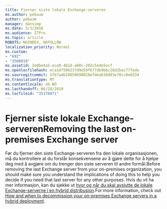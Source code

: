 ```yaml
---
title: Fjerner siste lokale Exchange-serveren
ms.author: pebaum
author: pebaum
manager: dansimp
ms.date: 5/3/2018
ms.audience: ITPro
ms.topic: article
ROBOTS: NOINDEX, NOFOLLOW
localization_priority: Normal
ms.custom:
- "692"
- "3500010"
ms.assetid: 2e0be4a5-ece8-461d-a80c-202c5ede5ecf
ms.openlocfilehash: eca187506237d9e59f677db9bbc26d2bac77fede
ms.sourcegitcommit: 5fb7a4b28859690020efdea630d03e70cc0e6334
ms.translationtype: MT
ms.contentlocale: nb-NO
ms.lasthandoff: 06/28/2019
ms.locfileid: "35370071"
---
```

# <a name="removing-the-last-on-premises-exchange-server"></a><span data-ttu-id="6f5c9-102">Fjerner siste lokale Exchange-serveren</span><span class="sxs-lookup"><span data-stu-id="6f5c9-102">Removing the last on-premises Exchange server</span></span>

<span data-ttu-id="6f5c9-103">Før du fjerner den siste Exchange-serveren fra den lokale organisasjonen, må du kontrollere at du forstår konsekvensene av å gjøre dette for å hjelpe deg med å avgjøre om du trenger den siste serveren til andre formål.</span><span class="sxs-lookup"><span data-stu-id="6f5c9-103">Before removing the last Exchange server from your on-premises organization, you should make sure you understand the implications of doing this to help you decide if you need that last server for any other purposes.</span></span> <span data-ttu-id="6f5c9-104">Hvis du vil ha mer informasjon, kan du sjekke ut [hvor og når du skal avslutte de lokale Exchange-serverne i en hybrid distribusjon](https://technet.microsoft.com/library/dn931280%28v=exchg.150%29.aspx).</span><span class="sxs-lookup"><span data-stu-id="6f5c9-104">For more information, check out [How and when to decommission your on-premises Exchange servers in a hybrid deployment](https://technet.microsoft.com/library/dn931280%28v=exchg.150%29.aspx).</span></span>
  